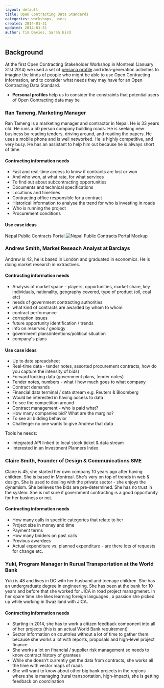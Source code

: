 ```yaml
---
layout: default
title: Open Contracting Data Standards
categories: workshops, users
created: 2014-01-31
updated: 2014-01-31
author: Tim Davies, Sarah Bird
---
```


## Background

At the first Open Contracting Stakeholder Workshop in Montreal (January 31st 2014) we used a set of [persona profile](http://en.wikipedia.org/wiki/Persona_(user_experience)) and idea-generation activities to imagine the kinds of people who might be able to use Open Contracting information, and to consider what needs they may have for an Open Contracting Data Standard. 

* **Personal profiles** help us to consider the constraints that potential users of Open Contracting data may be 


### Ran Tameng, Marketing Manager

Ran Tameng is a marketing manager and contractor in Nepal. He is 33 years old. He runs a 50 person company building roads. He is seeking new business by reading tenders, driving around, and reading the papers. He uses a mobile phone and is well networked. He is highly competitive, and very busy. He has an assistant to help him out because he is always short of time. 

#### Contracting information needs

* Fast and real-time access to know if contracts are lost or won
 * And who won, at what rate, for what services
  * To find out about subcontracting opportunities
* Documents and technical specifications
* Locations and timelines
* Contracting office responsible for a contract
* Historical information to analyse the trend for who is investing in roads
* Who is running the project
* Procurement conditions

#### Use case ideas
Nepal Public Contracts Portal
![Nepal Public Contracts Portal Mockup](_images/montreal_workshop/nepal_use_case.jpg)

### Andrew Smith, Market Reseach Analyst at Barclays

Andrew is 42, he is based in London and graduated in economics. He is doing market research in extractives.

#### Contracting information needs

* Analysis of market space - players, opportunities, market share, key individuals, nationality, geography covered, type of product (oil, coal etc)
* needs of government contracting authorities
* what kind of contracts are awarded by whom to whom
* contract performance
* corruption issues
* future opportunity identification / trends
* info on reserves / geology
* government plans/intentions/political situation
* company's plans

#### Use case ideas
* Up to date spreadsheet
* Real-time data - tender notes, assorted procurement contracts, how do you capture the intensity of bids)
* Forward looking data (government plans, tender notes)
* Tender notes, numbers - what / how much goes to what company 
* Contract demands
* Financial data terminal / data stream e.g. Reuters & Bloomberg
* Would be interested in having access to data
* To see the competition around
* Contract management - who is paid what?
* How many companies bid? What are the margins?
* To see all bidding behavior
* Challenge: no one wants to give Andrew that data

Tools he needs:
* Integrated API linked to local stock ticket & data stream
* Interested in an Investment Planners Index

### Claire Smith, Founder of Design & Communications SME

Claire is 45, she started her own company 10 years ago after having children. She is based in Montreal. She's very on top of trends in web & design. She is used to dealing with the private sector - she enjoys the dynamism.  She believes the bids are pre-determined. She has no trust in the system. She is not sure if government contracting is a good opportunity for her business or not.

#### Contracting information needs

* How many calls in specific categories that relate to her
* Project size in money and time
* Payment terms
* How many bidders on past calls
* Previous awardees
* Actual expenditure vs. planned expenditure - are there lots of requests for change etc.

### Yuki, Program Manager in Rurual Transportation at the World Bank

Yuki is 48 and lives in DC with her husband and teenage children. She has an undergraduate degree in engineering. She has been at the bank for 10 years and before that she worked for JICA in road project managmenet. In her spare time she likes learning foreign languages , a passion she picked up while working in Swaziland with JICA.

#### Contracting information needs

* Starting in 2014, she has to work a citizen feedback component into all of her projects (this is an actual World Bank requirement)
* Sector information on countries without a lot of time to gather them because she works a lot with reports, proposals and high-level project finance
* She works a lot on financial / supplier risk management so needs to know contract history of grantees
* While she doesn't currently get the data from contracts, she works all the time with vector maps of roads
* She will want to know about other big bank projects in the regions where she is managing (rural transportation, high-impact), she is getting feedback on coordination

